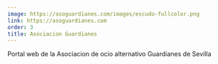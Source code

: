 ```yaml
---
image: https://asoguardianes.com/images/escudo-fullcolor.png
link: https://asoguardianes.com
order: 3
title: Asociacion Guardianes
---
```


Portal web de la Asociacion de ocio alternativo Guardianes de Sevilla

